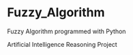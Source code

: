 # Fuzzy_Algorithm
Fuzzy Algorithm programmed with Python

Artificial Intelligence Reasoning Project 
